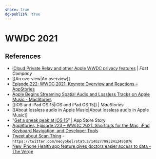 ```yaml
---
share: true
dg-publish: true
---
```

# WWDC 2021


## References
* [iCloud Private Relay and other Apple WWDC privacy features](https://www.fastcompany.com/90643627/apple-privacy-wwdc-private-relay-vpn-icloud-plus-macos-monterey) | _Fast Company_
* [[An overview|An overview]] 
* [Episode 222: WWDC 2021: Keynote Overview and Reactions – AppStories](https://appstories.net/episodes/222/)
* [Apple Begins Streaming Spatial Audio and Lossless Tracks on Apple Music - MacStories](https://www.macstories.net/news/apple-begins-streaming-spatial-audio-and-lossless-tracks-on-apple-music/)
* [[iOS and iPad OS 15|iOS and iPad OS 15]] | _MacStories_
* [[About lossless audio in Apple Music|About lossless audio in Apple Music]]
* “[Get a sneak peak at iOS 15](https://apps.apple.com/us/story/id1570762559)” | App Store Story
* [AppStories, Episode 223 – WWDC 2021: Shortcuts for the Mac, iPad Keyboard Navigation, and Developer Tools](https://www.macstories.net/linked/appstories-episode-223-wwdc-2021-shortcuts-for-the-mac-ipad-keyboard-navigation-and-developer-tools/)
* [Tweet about Scan Thing](https://twitter.com/neoyokel/status/1402779952412495876) - `https://twitter.com/neoyokel/status/1402779952412495876`
* [New iPhone Health app feature gives doctors easier access to data - The Verge](https://www.theverge.com/2021/6/9/22526024/apple-health-app-data-medical-record-iphone-doctor-access)